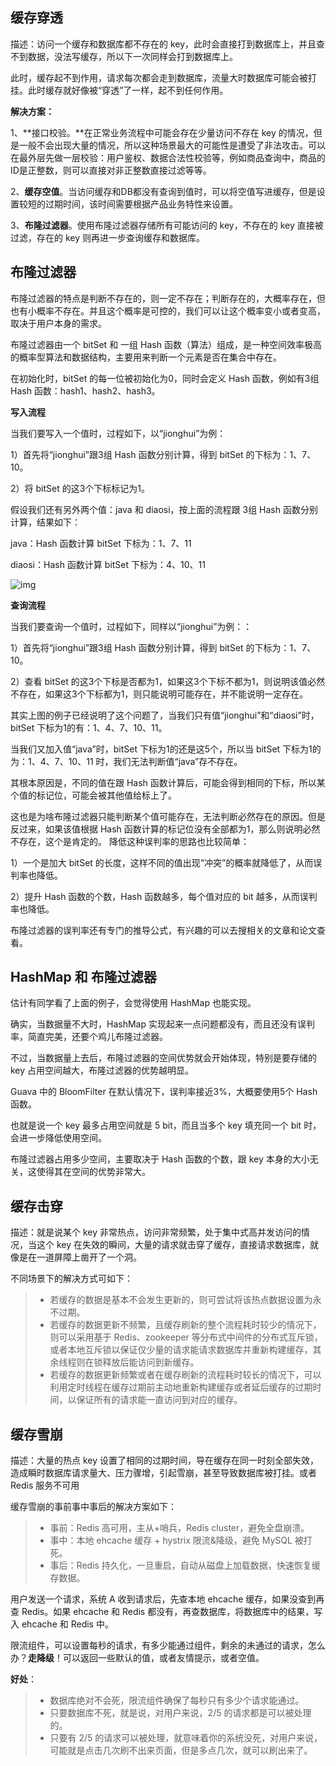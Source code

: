 ## 缓存穿透

描述：访问一个缓存和数据库都不存在的 key，此时会直接打到数据库上，并且查不到数据，没法写缓存，所以下一次同样会打到数据库上。

此时，缓存起不到作用，请求每次都会走到数据库，流量大时数据库可能会被打挂。此时缓存就好像被“穿透”了一样，起不到任何作用。

**解决方案：**

1、**接口校验。**在正常业务流程中可能会存在少量访问不存在 key 的情况，但是一般不会出现大量的情况，所以这种场景最大的可能性是遭受了非法攻击。可以在最外层先做一层校验：用户鉴权、数据合法性校验等，例如商品查询中，商品的ID是正整数，则可以直接对非正整数直接过滤等等。

2、**缓存空值**。当访问缓存和DB都没有查询到值时，可以将空值写进缓存，但是设置较短的过期时间，该时间需要根据产品业务特性来设置。

3、**布隆过滤器**。使用布隆过滤器存储所有可能访问的 key，不存在的 key 直接被过滤，存在的 key 则再进一步查询缓存和数据库。

## 布隆过滤器

布隆过滤器的特点是判断不存在的，则一定不存在；判断存在的，大概率存在，但也有小概率不存在。并且这个概率是可控的，我们可以让这个概率变小或者变高，取决于用户本身的需求。

布隆过滤器由一个 bitSet 和 一组 Hash 函数（算法）组成，是一种空间效率极高的概率型算法和数据结构，主要用来判断一个元素是否在集合中存在。

在初始化时，bitSet 的每一位被初始化为0，同时会定义 Hash 函数，例如有3组 Hash 函数：hash1、hash2、hash3。

**写入流程**

当我们要写入一个值时，过程如下，以“jionghui”为例：

1）首先将“jionghui”跟3组 Hash 函数分别计算，得到 bitSet 的下标为：1、7、10。

2）将 bitSet 的这3个下标标记为1。

假设我们还有另外两个值：java 和 diaosi，按上面的流程跟 3组 Hash 函数分别计算，结果如下：

java：Hash 函数计算 bitSet 下标为：1、7、11

diaosi：Hash 函数计算 bitSet 下标为：4、10、11

![img](https://pic3.zhimg.com/80/v2-8e125b724b71e56eadd376951bbb488a_1440w.jpg)



**查询流程**

当我们要查询一个值时，过程如下，同样以“jionghui”为例：：

1）首先将“jionghui”跟3组 Hash 函数分别计算，得到 bitSet 的下标为：1、7、10。

2）查看 bitSet 的这3个下标是否都为1，如果这3个下标不都为1，则说明该值必然不存在，如果这3个下标都为1，则只能说明可能存在，并不能说明一定存在。

其实上图的例子已经说明了这个问题了，当我们只有值“jionghui”和“diaosi”时，bitSet 下标为1的有：1、4、7、10、11。

当我们又加入值“java”时，bitSet 下标为1的还是这5个，所以当 bitSet 下标为1的为：1、4、7、10、11 时，我们无法判断值“java”存不存在。

其根本原因是，不同的值在跟 Hash 函数计算后，可能会得到相同的下标，所以某个值的标记位，可能会被其他值给标上了。

这也是为啥布隆过滤器只能判断某个值可能存在，无法判断必然存在的原因。但是反过来，如果该值根据 Hash 函数计算的标记位没有全部都为1，那么则说明必然不存在，这个是肯定的。
降低这种误判率的思路也比较简单：

1）一个是加大 bitSet 的长度，这样不同的值出现“冲突”的概率就降低了，从而误判率也降低。

2）提升 Hash 函数的个数，Hash 函数越多，每个值对应的 bit 越多，从而误判率也降低。

布隆过滤器的误判率还有专门的推导公式，有兴趣的可以去搜相关的文章和论文查看。

## HashMap 和 布隆过滤器

估计有同学看了上面的例子，会觉得使用 HashMap 也能实现。

确实，当数据量不大时，HashMap 实现起来一点问题都没有，而且还没有误判率，简直完美，还要个鸡儿布隆过滤器。

不过，当数据量上去后，布隆过滤器的空间优势就会开始体现，特别是要存储的 key 占用空间越大，布隆过滤器的优势越明显。

Guava 中的 BloomFilter 在默认情况下，误判率接近3%，大概要使用5个 Hash 函数。

也就是说一个 key 最多占用空间就是 5 bit，而且当多个 key 填充同一个 bit 时，会进一步降低使用空间。

布隆过滤器占用多少空间，主要取决于 Hash 函数的个数，跟 key 本身的大小无关，这使得其在空间的优势非常大。

## **缓存击穿**

描述：就是说某个 key 非常热点，访问非常频繁，处于集中式高并发访问的情况，当这个 key 在失效的瞬间，大量的请求就击穿了缓存，直接请求数据库，就像是在一道屏障上凿开了一个洞。

不同场景下的解决方式可如下：

> - 若缓存的数据是基本不会发生更新的，则可尝试将该热点数据设置为永不过期。
> - 若缓存的数据更新不频繁，且缓存刷新的整个流程耗时较少的情况下，则可以采用基于 Redis、zookeeper 等分布式中间件的分布式互斥锁，或者本地互斥锁以保证仅少量的请求能请求数据库并重新构建缓存，其余线程则在锁释放后能访问到新缓存。
> - 若缓存的数据更新频繁或者在缓存刷新的流程耗时较长的情况下，可以利用定时线程在缓存过期前主动地重新构建缓存或者延后缓存的过期时间，以保证所有的请求能一直访问到对应的缓存。

## 缓存雪崩

描述：大量的热点 key 设置了相同的过期时间，导在缓存在同一时刻全部失效，造成瞬时数据库请求量大、压力骤增，引起雪崩，甚至导致数据库被打挂。或者Redis 服务不可用

缓存雪崩的事前事中事后的解决方案如下：

> - 事前：Redis 高可用，主从+哨兵，Redis cluster，避免全盘崩溃。
> - 事中：本地 ehcache 缓存 + hystrix 限流&降级，避免 MySQL 被打死。
> - 事后：Redis 持久化，一旦重启，自动从磁盘上加载数据，快速恢复缓存数据。

用户发送一个请求，系统 A 收到请求后，先查本地 ehcache 缓存，如果没查到再查 Redis。如果 ehcache 和 Redis 都没有，再查数据库，将数据库中的结果，写入 ehcache 和 Redis 中。

限流组件，可以设置每秒的请求，有多少能通过组件，剩余的未通过的请求，怎么办？**走降级**！可以返回一些默认的值，或者友情提示，或者空值。

**好处**：

> - 数据库绝对不会死，限流组件确保了每秒只有多少个请求能通过。
> - 只要数据库不死，就是说，对用户来说，2/5 的请求都是可以被处理的。
> - 只要有 2/5 的请求可以被处理，就意味着你的系统没死，对用户来说，可能就是点击几次刷不出来页面，但是多点几次，就可以刷出来了。

